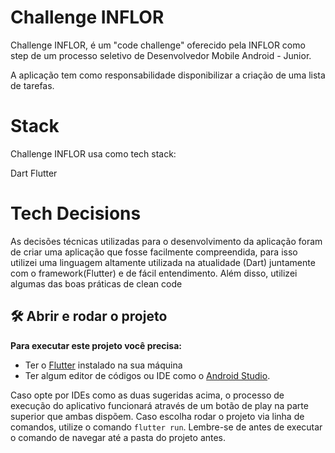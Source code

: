 # Challenge INFLOR

Challenge INFLOR, é um "code challenge" oferecido pela INFLOR como step de um processo seletivo de Desenvolvedor Mobile Android - Junior.

A aplicação tem como responsabilidade disponibilizar a criação de uma lista de tarefas.

# Stack

Challenge INFLOR usa como tech stack:

Dart
Flutter

# Tech Decisions

As decisões técnicas utilizadas para o desenvolvimento da aplicação foram de criar uma aplicação que fosse facilmente compreendida, para isso utilizei uma linguagem altamente utilizada na atualidade (Dart) juntamente com o framework(Flutter) e de fácil entendimento. Além disso, utilizei algumas das boas práticas de clean code

## 🛠️ Abrir e rodar o projeto

**Para executar este projeto você precisa:**

- Ter o [Flutter](https://flutter.dev/docs/get-started/install) instalado na sua máquina
- Ter algum editor de códigos ou IDE como o [Android Studio](https://developer.android.com/studio).

Caso opte por IDEs como as duas sugeridas acima, o processo de execução do aplicativo funcionará através de um botão de play na parte superior que ambas dispõem. Caso escolha rodar o projeto via linha de comandos, utilize o comando `flutter run`. Lembre-se de antes de executar o comando de navegar até a pasta do projeto antes. 








